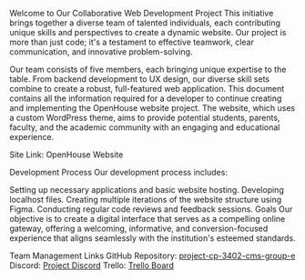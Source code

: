 Welcome to Our Collaborative Web Development Project
This initiative brings together a diverse team of talented individuals, each contributing unique skills and perspectives to create a dynamic website. Our project is more than just code; it's a testament to effective teamwork, clear communication, and innovative problem-solving.

Our team consists of five members, each bringing unique expertise to the table. From backend development to UX design, our diverse skill sets combine to create a robust, full-featured web application. This document contains all the information required for a developer to continue creating and implementing the OpenHouse website project. The website, which uses a custom WordPress theme, aims to provide potential students, parents, faculty, and the academic community with an engaging and educational experience.

Site Link: OpenHouse Website

Development Process
Our development process includes:

Setting up necessary applications and basic website hosting.
Developing localhost files.
Creating multiple iterations of the website structure using Figma.
Conducting regular code reviews and feedback sessions.
Goals
Our objective is to create a digital interface that serves as a compelling online gateway, offering a welcoming, informative, and conversion-focused experience that aligns seamlessly with the institution's esteemed standards.

Team Management Links
GitHub Repository: [project-cp-3402-cms-group-e](https://github.com/cp3402-students/project-cp-3402-cms-group-e)
Discord: [Project Discord](https://discord.gg/JVz6CsTQtb)
Trello: [Trello Board](https://trello.com/b/k4hguYgj/cp-3402-cms-group-e)